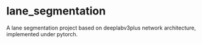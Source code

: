 # lane_segmentation
A lane segmentation project based on deeplabv3plus network architecture, implemented under pytorch.
